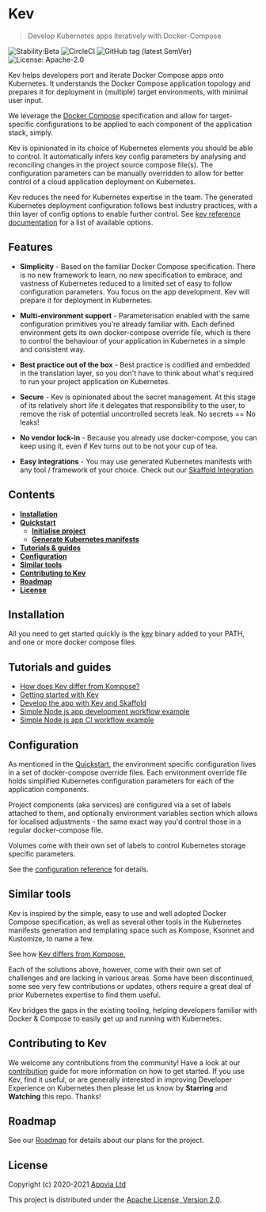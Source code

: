 # Kev

> Develop Kubernetes apps iteratively with Docker-Compose

![Stability:Beta](https://img.shields.io/badge/stability-beta-orange)
![CircleCI](https://img.shields.io/circleci/build/github/appvia/kev/master)
![GitHub tag (latest SemVer)](https://img.shields.io/github/v/release/appvia/kev)
![License: Apache-2.0](https://img.shields.io/github/license/appvia/kev)


Kev helps developers port and iterate Docker Compose apps onto Kubernetes. It understands the Docker Compose application topology and prepares it for deployment in (multiple) target environments, with minimal user input.

We leverage the [Docker Compose](https://docs.docker.com/compose/compose-file/) specification and allow for target-specific configurations to be applied to each component of the application stack, simply.

Kev is opinionated in its choice of Kubernetes elements you should be able to control. It automatically infers key config parameters by analysing and reconciling changes in the project source compose file(s). The configuration parameters can be manually overridden to allow for better control of a cloud application deployment on Kubernetes.

Kev reduces the need for Kubernetes expertise in the team. The generated Kubernetes deployment configuration follows best industry practices, with a thin layer of config options to enable further control. See [kev reference documentation](docs/reference/config-params.md) for a list of available options.

## Features

* **Simplicity** - Based on the familiar Docker Compose specification. There is no new framework to learn, no new specification to embrace, and vastness of Kubernetes reduced to a limited set of easy to follow configuration parameters. You focus on the app development. Kev will prepare it for deployment in Kubernetes.

* **Multi-environment support** - Parameterisation enabled with the same configuration primitives you're already familiar with. Each defined environment gets its own docker-compose override file, which is there to control the behaviour of your application in Kubernetes in a simple and consistent way.

* **Best practice out of the box** - Best practice is codified and embedded in the translation layer, so you don't have to think about what's required to run your project application on Kubernetes.

* **Secure** - Kev is opinionated about the secret management. At this stage of its relatively short life it delegates that responsibility to the user, to remove the risk of potential uncontrolled secrets leak. No secrets == No leaks!

* **No vendor lock-in** - Because you already use docker-compose, you can keep using it, even if Kev turns out to be not your cup of tea.

* **Easy integrations** - You may use generated Kubernetes manifests with any tool / framework of your choice. Check out our [Skaffold Integration](docs/tutorials/kev-dev-with-skaffold.md).

## Contents

- **[Installation](#installation)**
- **[Quickstart](docs/tutorials/quickstart-guide.md)**
    * **[Initialise project](docs/tutorials/quickstart-guide.md#initialise-project)**
    * **[Generate Kubernetes manifests](docs/tutorials/quickstart-guide.md#generate-kubernetes-manifests)**
- **[Tutorials & guides](#tutorials-and-guides)**
- **[Configuration](#configuration)**
- **[Similar tools](#similar-tools)**
- **[Contributing to Kev](#contributing-to-kev)**
- **[Roadmap](#roadmap)**
- **[License](#license)**

## Installation

All you need to get started quickly is the [kev](https://github.com/appvia/kev/releases) binary added to your PATH, and one or more docker compose files.

## Tutorials and guides

- [How does Kev differ from Kompose?](docs/tutorials/how-kev-differs-from-kompose.md)
- [Getting started with Kev](docs/tutorials/getting-started-with-kev.md)
- [Develop the app with Kev and Skaffold](docs/tutorials/kev-dev-with-skaffold.md)
- [Simple Node.js app development workflow example](docs/tutorials/simple-nodejs-app-workflow.md)
- [Simple Node.js app CI workflow example](docs/tutorials/simple-nodejs-app-ci-workflow.md)

## Configuration

As mentioned in the [Quickstart](docs/tutorials/quickstart-guide.md), the environment specific configuration lives in a set of docker-compose override files. Each environment override file holds simplified Kubernetes configuration parameters for each of the application components.

Project components (aka services) are configured via a set of labels attached to them, and optionally environment variables section which allows for localised adjustments - the same exact way you'd control those in a regular docker-compose file.

Volumes come with their own set of labels to control Kubernetes storage specific parameters.

See the [configuration reference](docs/reference/config-params.md) for details.

## Similar tools

Kev is inspired by the simple, easy to use and well adopted Docker Compose specification, as well as several other tools in the Kubernetes manifests generation and templating space such as Kompose, Ksonnet and Kustomize, to name a few.

See how [Kev differs from Kompose.](docs/tutorials/how-kev-differs-from-kompose.md)

Each of the solutions above, however, come with their own set of challenges and are lacking in various areas. Some have been discontinued, some see very few contributions or updates, others require a great deal of prior Kubernetes expertise to find them useful.

Kev bridges the gaps in the existing tooling, helping developers familiar with Docker & Compose to easily get up and running with Kubernetes.

## Contributing to Kev

We welcome any contributions from the community! Have a look at our [contribution](CONTRIBUTING.md) guide for more information on how to get started. If you use Kev, find it useful, or are generally interested in improving Developer Experience on Kubernetes then please let us know by **Starring** and **Watching** this repo. Thanks!

## Roadmap

See our [Roadmap][roadmap] for details about our plans for the project.

## License

Copyright (c) 2020-2021 [Appvia Ltd](https://appvia.io)

This project is distributed under the [Apache License, Version 2.0](./LICENSE).

[roadmap]: https://github.com/appvia/kev/issues
